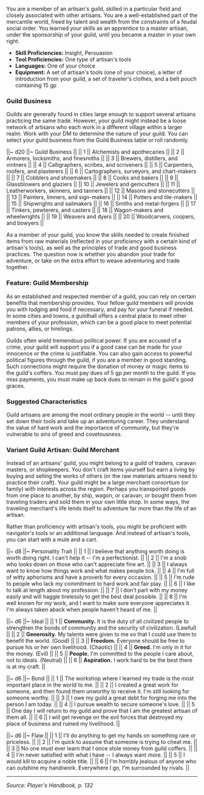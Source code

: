 You are a member of an artisan's guild, skilled in a particular field and closely associated with other artisans. You are a well-established part of the mercantile world, freed by talent and wealth from the constraints of a feudal social order. You learned your skills as an apprentice to a master artisan, under the sponsorship of your guild, until you became a master in your own right.

* **Skill Proficiencies:** Insight, Persuasion
* **Tool Proficiencies:** One type of artisan's tools
* **Languages:** One of your choice
* **Equipment:** A set of artisan's tools (one of your choice), a letter of introduction from your guild, a set of traveler's clothes, and a belt pouch containing 15 gp

### Guild Business

Guilds are generally found in cities large enough to support several artisans practicing the same trade. However, your guild might instead be a loose network of artisans who each work in a different village within a larger realm. Work with your DM to determine the nature of your guild. You can select your guild business from the Guild Business table or roll randomly.

||~ d20 ||~ Guild Business ||
|| 1 || Alchemists and apothecaries ||
|| 2 || Armorers, locksmiths, and finesmiths ||
|| 3 || Brewers, distillers, and vintners ||
|| 4 || Calligraphers, scribes, and scriveners ||
|| 5 || Carpenters, roofers, and plasterers ||
|| 6 || Cartographers, surveyors, and chart-makers ||
|| 7 || Cobblers and shoemakers ||
|| 8 || Cooks and bakers ||
|| 9 || Glassblowers and glaziers ||
|| 10 || Jewelers and gemcutters ||
|| 11 || Leatherworkers, skinners, and tanners ||
|| 12 || Masons and stonecutters ||
|| 13 || Painters, limners, and sign-makers ||
|| 14 || Potters and tile-makers ||
|| 15 || Shipwrights and sailmakers ||
|| 16 || Smiths and metal-forgers ||
|| 17 || Tinkers, pewterers, and casters ||
|| 18 || Wagon-makers and wheelwrights ||
|| 19 || Weavers and dyers ||
|| 20 || Woodcarvers, coopers, and bowyers ||

As a member of your guild, you know the skills needed to create finished items from raw materials (reflected in your proficiency with a certain kind of artisan's tools), as well as the principles of trade and good business practices. The question now is whether you abandon your trade for adventure, or take on the extra effort to weave adventuring and trade together.

### Feature: Guild Membership

As an established and respected member of a guild, you can rely on certain benefits that membership provides. Your fellow guild members will provide you with lodging and food if necessary, and pay for your funeral if needed. In some cities and towns, a guildhall offers a central place to meet other members of your profession, which can be a good place to meet potential patrons, allies, or hirelings.

Guilds often wield tremendous political power. If you are accused of a crime, your guild will support you if a good case can be made for your innocence or the crime is justifiable. You can also gain access to powerful political figures through the guild, if you are a member in good standing. Such connections might require the donation of money or magic items to the guild's coffers. You must pay dues of 5 gp per month to the guild. If you miss payments, you must make up back dues to remain in the guild's good graces.

### Suggested Characteristics

Guild artisans are among the most ordinary people in the world -- until they set down their tools and take up an adventuring career. They understand the value of hard work and the importance of community, but they're vulnerable to sins of greed and covetousness.

### Variant Guild Artisan: Guild Merchant

Instead of an artisans' guild, you might belong to a guild of traders, caravan masters, or shopkeepers. You don't craft items yourself but earn a living by buying and selling the works of others (or the raw materials artisans need to practice their craft). Your guild might be a large merchant consortium (or family) with interests across the region. Perhaps you transported goods from one place to another, by ship, wagon, or caravan, or bought them from traveling traders and sold them in your own little shop. In some ways, the traveling merchant's life lends itself to adventure far more than the life of an artisan.

Rather than proficiency with artisan's tools, you might be proficient with navigator's tools or an additional language. And instead of artisan's tools, you can start with a mule and a cart.

||~ d8 ||~ Personality Trait ||
|| 1 || I believe that anything worth doing is worth doing right. I can't help it -- I'm a perfectionist. ||
|| 2 || I'm a snob who looks down on those who can't appreciate fine art. ||
|| 3 || I always want to know how things work and what makes people tick. ||
|| 4 || I'm full of witty aphorisms and have a proverb for every occasion. ||
|| 5 || I'm rude to people who lack my commitment to hard work and fair play. ||
|| 6 || I like to talk at length about my profession. ||
|| 7 || I don't part with my money easily and will haggle tirelessly to get the best deal possible. ||
|| 8 || I'm well known for my work, and I want to make sure everyone appreciates it. I'm always taken aback when people haven't heard of me. ||

||~ d6 ||~ Ideal ||
|| 1 || **Community.** It is the duty of all civilized people to strengthen the bonds of community and the security of civilization. (Lawful) ||
|| 2 || **Generosity.** My talents were given to me so that I could use them to benefit the world. (Good) ||
|| 3 || **Freedom.** Everyone should be free to pursue his or her own livelihood. (Chaotic) ||
|| 4 || **Greed.** I'm only in it for the money. (Evil) ||
|| 5 || **People.** I'm committed to the people I care about, not to ideals. (Neutral) ||
|| 6 || **Aspiration.** I work hard to be the best there is at my craft. ||

||~ d6 ||~ Bond ||
|| 1 || The workshop where I learned my trade is the most important place in the world to me. ||
|| 2 || I created a great work for someone, and then found them unworthy to receive it. I'm still looking for someone worthy. ||
|| 3 || I owe my guild a great debt for forging me into the person I am today. ||
|| 4 || I pursue wealth to secure someone's love. ||
|| 5 || One day I will return to my guild and prove that I am the greatest artisan of them all. ||
|| 6 || I will get revenge on the evil forces that destroyed my place of business and ruined my livelihood. ||

||~ d6 ||~ Flaw ||
|| 1 || I'll do anything to get my hands on something rare or priceless. ||
|| 2 || I'm quick to assume that someone is trying to cheat me. ||
|| 3 || No one must ever learn that I once stole money from guild coffers. ||
|| 4 || I'm never satisfied with what I have -- I always want more. ||
|| 5 || I would kill to acquire a noble title. ||
|| 6 || I'm horribly jealous of anyone who can outshine my handiwork. Everywhere I go, I'm surrounded by rivals. ||

----

*Source: Player's Handbook, p. 132*
